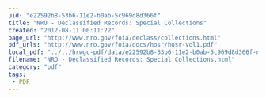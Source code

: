 ```yaml
---
uid: "e22592b8-53b6-11e2-b0ab-5c969d8d366f"
title: "NRO - Declassified Records: Special Collections"
created: "2012-08-11 00:11:22"
page_url: "http://www.nro.gov/foia/declass/collections.html"
pdf_urls: "http://www.nro.gov/foia/docs/hosr/hosr-vol1.pdf"
local_pdf: "../../hrwgc-pdf/data/e22592b8-53b6-11e2-b0ab-5c969d8d366f-nro-declassified-records-special-collections.pdf"
filename: "NRO - Declassified Records: Special Collections.html"
category: "pdf"
tags: 
 - PDF
---
```


